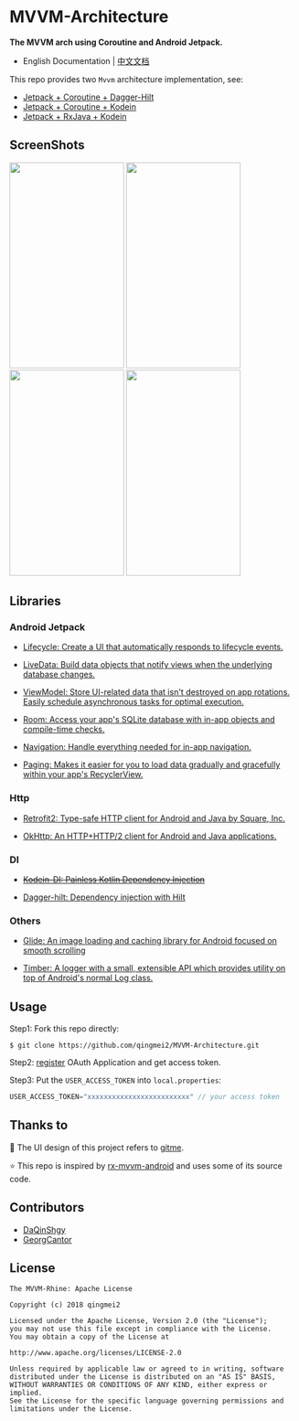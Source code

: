 # MVVM-Architecture

**The MVVM arch using Coroutine and Android Jetpack.**

* English Documentation | [中文文档](https://github.com/qingmei2/MVVM-Architecture)

This repo provides two `Mvvm` architecture implementation, see:
 
* [Jetpack + Coroutine + Dagger-Hilt](https://github.com/qingmei2/MVVM-Architecture) 
* [Jetpack + Coroutine + Kodein](https://github.com/qingmei2/MVVM-Architecture/tree/kodein_coroutine_livedata) 
* [Jetpack + RxJava + Kodein](https://github.com/qingmei2/MVVM-Architecture/tree/branch_rxjava) 

## ScreenShots

<div align:left;display:inline;>
<img width="200" height="360" src="https://upload-images.jianshu.io/upload_images/7293029-17fd103f3c524a1c.png?imageMogr2/auto-orient/strip%7CimageView2/2/w/200"/>
<img width="200" height="360" src="https://upload-images.jianshu.io/upload_images/7293029-33af9e0ee5686851.png?imageMogr2/auto-orient/strip%7CimageView2/2/w/200"/>
<img width="200" height="360" src="https://upload-images.jianshu.io/upload_images/7293029-177d808edca4f7ee.png?imageMogr2/auto-orient/strip%7CimageView2/2/w/200"/>
<img width="200" height="360" src="https://upload-images.jianshu.io/upload_images/7293029-20e72a2bdfaa8f7e.png?imageMogr2/auto-orient/strip%7CimageView2/2/w/200"/>
</div>

## Libraries

### Android Jetpack

* [Lifecycle: Create a UI that automatically responds to lifecycle events.](https://developer.android.com/topic/libraries/architecture/lifecycle)

* [LiveData: Build data objects that notify views when the underlying database changes.](https://developer.android.com/topic/libraries/architecture/livedata)

* [ViewModel: Store UI-related data that isn't destroyed on app rotations. Easily schedule asynchronous tasks for optimal execution.](https://developer.android.com/topic/libraries/architecture/viewmodel)

* [Room: Access your app's SQLite database with in-app objects and compile-time checks.](https://developer.android.com/topic/libraries/architecture/room)

* [Navigation: Handle everything needed for in-app navigation.](https://developer.android.com/topic/libraries/architecture/navigation/)

* [Paging: Makes it easier for you to load data gradually and gracefully within your app's RecyclerView.](https://developer.android.com/topic/libraries/architecture/paging/)

### Http

* [Retrofit2: Type-safe HTTP client for Android and Java by Square, Inc.](https://github.com/square/retrofit)

* [OkHttp: An HTTP+HTTP/2 client for Android and Java applications.](https://github.com/square/okhttp)

### DI

* [~~Kodein-DI: Painless Kotlin Dependency Injection~~](https://github.com/Kodein-Framework/Kodein-DI)

* [Dagger-hilt: Dependency injection with Hilt](https://developer.android.com/training/dependency-injection/hilt-android)

### Others

* [Glide: An image loading and caching library for Android focused on smooth scrolling](https://github.com/bumptech/glide)

* [Timber: A logger with a small, extensible API which provides utility on top of Android's normal Log class.](https://github.com/JakeWharton/timber)

## Usage

Step1: Fork this repo directly:

```shell
$ git clone https://github.com/qingmei2/MVVM-Architecture.git
```

Step2: [register](https://docs.github.com/cn/free-pro-team@latest/github/authenticating-to-github/creating-a-personal-access-token) OAuth Application and get access token.

Step3: Put the `USER_ACCESS_TOKEN` into `local.properties`:


```groovy
USER_ACCESS_TOKEN="xxxxxxxxxxxxxxxxxxxxxxxxx" // your access token
```

## Thanks to

:art: The UI design of this project refers to [gitme](https://github.com/flutterchina/gitme).

:star: This repo is inspired by [rx-mvvm-android](https://github.com/ffgiraldez/rx-mvvm-android) and uses some of its source code.

## Contributors

* [DaQinShgy](https://github.com/DaQinShgy)
* [GeorgCantor](https://github.com/GeorgCantor)

## License

    The MVVM-Rhine: Apache License

    Copyright (c) 2018 qingmei2

    Licensed under the Apache License, Version 2.0 (the "License");
    you may not use this file except in compliance with the License.
    You may obtain a copy of the License at

    http://www.apache.org/licenses/LICENSE-2.0

    Unless required by applicable law or agreed to in writing, software
    distributed under the License is distributed on an "AS IS" BASIS,
    WITHOUT WARRANTIES OR CONDITIONS OF ANY KIND, either express or implied.
    See the License for the specific language governing permissions and
    limitations under the License.
